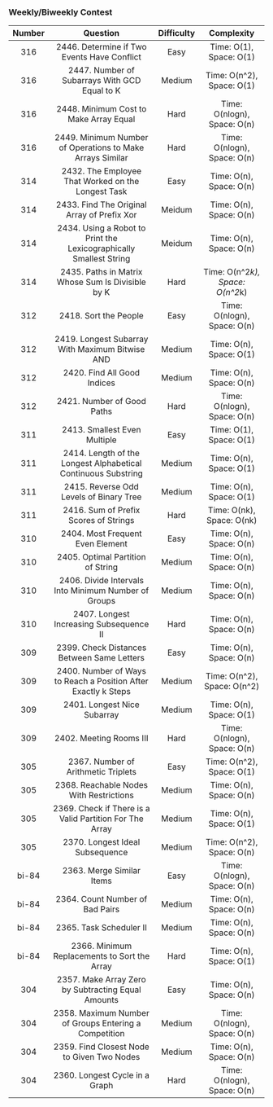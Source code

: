 ### Weekly/Biweekly Contest

| Number | Question | Difficulty | Complexity |
| :---: | :---: | :---: | :---: |
| 316 | 2446. Determine if Two Events Have Conflict | Easy | Time: O(1), Space: O(1) |
| 316 | 2447. Number of Subarrays With GCD Equal to K | Medium | Time: O(n^2), Space: O(1) |
| 316 | 2448. Minimum Cost to Make Array Equal | Hard | Time: O(nlogn), Space: O(n) |
| 316 | 2449. Minimum Number of Operations to Make Arrays Similar | Hard | Time: O(nlogn), Space: O(n) |
| 314 | 2432. The Employee That Worked on the Longest Task | Easy | Time: O(n), Space: O(n) |
| 314 | 2433. Find The Original Array of Prefix Xor | Meidum | Time: O(n), Space: O(n) |
| 314 | 2434. Using a Robot to Print the Lexicographically Smallest String | Meidum | Time: O(n), Space: O(n) |
| 314 | 2435. Paths in Matrix Whose Sum Is Divisible by K | Hard | Time: O(n^2*k), Space: O(n^2*k) |
| 312 | 2418. Sort the People | Easy | Time: O(nlogn), Space: O(n) |
| 312 | 2419. Longest Subarray With Maximum Bitwise AND | Medium | Time: O(n), Space: O(1) |
| 312 | 2420. Find All Good Indices | Medium | Time: O(n), Space: O(n) |
| 312 | 2421. Number of Good Paths | Hard | Time: O(nlogn), Space: O(n) |
| 311 | 2413. Smallest Even Multiple | Easy | Time: O(1), Space: O(1) |
| 311 | 2414. Length of the Longest Alphabetical Continuous Substring | Medium | Time: O(n), Space: O(1) |
| 311 | 2415. Reverse Odd Levels of Binary Tree | Medium | Time: O(n), Space: O(1) |
| 311 | 2416. Sum of Prefix Scores of Strings | Hard | Time: O(nk), Space: O(nk) |
| 310 | 2404. Most Frequent Even Element | Easy | Time: O(n), Space: O(n) |
| 310 | 2405. Optimal Partition of String | Medium | Time: O(n), Space: O(n) |
| 310 | 2406. Divide Intervals Into Minimum Number of Groups | Medium | Time: O(n), Space: O(n) |
| 310 | 2407. Longest Increasing Subsequence II | Hard | Time: O(n), Space: O(n) |
| 309 | 2399. Check Distances Between Same Letters| Easy | Time: O(n), Space: O(n) |
| 309 | 2400. Number of Ways to Reach a Position After Exactly k Steps | Medium | Time: O(n^2), Space: O(n^2) |
| 309 | 2401. Longest Nice Subarray | Medium | Time: O(n), Space: O(1) |
| 309 | 2402. Meeting Rooms III | Hard | Time: O(nlogn), Space: O(n) |
| 305 | 2367. Number of Arithmetic Triplets | Easy | Time: O(n^2), Space: O(1) |
| 305 | 2368. Reachable Nodes With Restrictions | Medium | Time: O(n), Space: O(n) |
| 305 | 2369. Check if There is a Valid Partition For The Array | Medium | Time: O(n), Space: O(1) |
| 305 | 2370. Longest Ideal Subsequence | Medium | Time: O(n^2), Space: O(n) |
| bi-84 | 2363. Merge Similar Items | Easy | Time: O(nlogn), Space: O(n) |
| bi-84 | 2364. Count Number of Bad Pairs | Medium | Time: O(n), Space: O(n) |
| bi-84 | 2365. Task Scheduler II | Medium | Time: O(n), Space: O(n) |
| bi-84 | 2366. Minimum Replacements to Sort the Array | Hard | Time: O(n), Space: O(1) |
| 304 | 2357. Make Array Zero by Subtracting Equal Amounts | Easy | Time: O(n), Space: O(n) |
| 304 | 2358. Maximum Number of Groups Entering a Competition | Medium | Time: O(nlogn), Space: O(n) |
| 304 | 2359. Find Closest Node to Given Two Nodes | Medium | Time: O(n), Space: O(n) |
| 304 | 2360. Longest Cycle in a Graph | Hard | Time: O(nlogn), Space: O(n) |